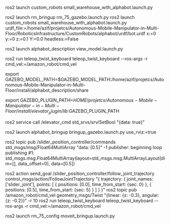 ros2 launch custom_robots small_warehouse_with_alphabot.launch.py

ros2 launch rm_bringup rm_75_gazebo.launch.py 
ros2 launch custom_robots small_warehouse_with_alphabot.launch.py   urdf_file:=/home/azif/projetcs/Autonomous-Mobile-Manipulator-in-Multi-Floor/RoboticsInfrastructure/CustomRobots/alphabot/urdf/bot.urdf   x:=0 y:=0 z:=0.1 Y:=0.0 headless:=False


ros2 launch alphabot_description view_model.launch.py

ros2 run teleop_twist_keyboard teleop_twist_keyboard --ros-args -r cmd_vel:=/amazon_robot/cmd_vel

export GAZEBO_MODEL_PATH=$GAZEBO_MODEL_PATH:/home/azif/projetcs/Autonomous-Mobile-Manipulator-in-Multi-Floor/install/alphabot_description/share


export GAZEBO_PLUGIN_PATH=$HOME/projetcs/Autonomous-Mobile-Manipulator-in-Multi-Floor/install/elevator_plugin/lib:$GAZEBO_PLUGIN_PATH
  

ros2 service call /elevator_cmd std_srvs/srv/SetBool "{data: true}"


ros2 launch alphabot_bringup bringup_gazebo.launch.py use_rviz:=true

ros2 topic pub /slider_position_controller/commands std_msgs/msg/Float64MultiArray "data: [0.5]" -1
publisher: beginning loop
publishing #1: std_msgs.msg.Float64MultiArray(layout=std_msgs.msg.MultiArrayLayout(dim=[], data_offset=0), data=[0.5])

ros2 action send_goal /slider_position_controller/follow_joint_trajectory   control_msgs/action/FollowJointTrajectory "{
  trajectory: {
    joint_names: ['slider_joint'],
    points: [
      { positions: [0.0], time_from_start: {sec: 0} },
      { positions: [0.5], time_from_start: {sec: 5} }
    ]
  }
}"
ros2 topic pub /amazon_robot/cmd_vel geometry_msgs/Twist "{linear: {x: -0.3}, angular: {z: -0.2}}" -r 10
ros2 run teleop_twist_keyboard teleop_twist_keyboard --ros-args -r cmd_vel:=/amazon_robot/cmd_vel


ros2 launch rm_75_config moveit_bringup.launch.py
